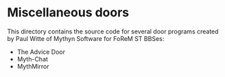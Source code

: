 Miscellaneous doors
===================

This directory contains the source code for several door programs created by Paul Witte of Mythyn Software for FoReM ST BBSes:

* The Advice Door
* Myth-Chat
* MythMirror

